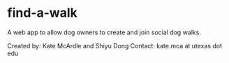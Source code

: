 find-a-walk
===========

A web app to allow dog owners to create and join social dog walks.

Created by: Kate McArdle and Shiyu Dong
Contact: kate.mca at utexas dot edu
